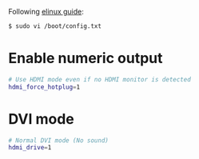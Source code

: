 Following [elinux guide](http://elinux.org/RPiconfig):

```sh
$ sudo vi /boot/config.txt

```

# Enable numeric output
```sh
# Use HDMI mode even if no HDMI monitor is detected
hdmi_force_hotplug=1
```

# DVI mode
```sh
# Normal DVI mode (No sound)
hdmi_drive=1
```
